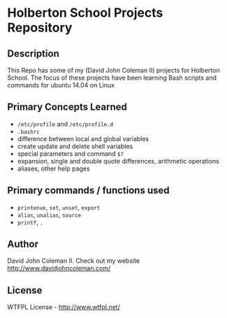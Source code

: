 # Holberton School Projects Repository

## Description

This Repo has some of my (David John Coleman II) projects for Holberton School.
The focus of these projects have been learning Bash scripts and commands for ubuntu 14.04 on Linux

## Primary Concepts Learned

* ``/etc/profile`` and ``/etc/profile.d``
* ``.bashrc``
* difference between local and global variables
* create update and delete shell variables
* special parameters and command ``$?``
* expansion, single and double quote differences, arithmetic operations
* aliases, other help pages

## Primary commands / functions used

* ``printenve``, ``set``, ``unset``, ``export``
* ``alias``, ``unalias``, ``source``
* ``printf``, ``.``

## Author

David John Coleman II.  Check out my website http://www.davidjohncoleman.com/

## License

WTFPL License - http://www.wtfpl.net/